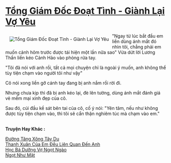 <a href="https://utruyen.com/tong-giam-doc-doat-tinh-gianh-lai-vo-yeu/12311/" title="Tổng Giám Đốc Đoạt Tình - Giành Lại Vợ Yêu"><h1>Tổng Giám Đốc Đoạt Tình - Giành Lại Vợ Yêu</h1></a><div style="display:table"><img align="right" style="float: left; padding: 10px;" src="https://utruyen.com/images/story/200x260/tong-giam-doc-doat-tinh-gianh-lai-vo-yeu.jpg" alt="Tổng Giám Đốc Đoạt Tình - Giành Lại Vợ Yêu">"Ngay từ lúc bắt đầu em liền dùng ánh mắt đó nhìn tôi, chẳng phải em muốn cảnh hôm trước được tái hiện một lần nữa sao" Vừa dứt lời Lương Thần liền kéo Cảnh Hảo vào phòng rửa tay.<p></p>"Tôi đã nói với anh rồi, tất cả mọi chuyện chỉ là ngoài ý muốn, anh không thể tùy tiện chạm vào người tôi như vậy"<p></p>Cô nói xong liền gỡ cánh tay đang bị anh nắm rồi rời đi.<p></p>Nhưng chưa kịp thì đã bị anh kéo lại, đè lên tường, dùng ánh mắt đánh giá vẻ mềm mại xinh đẹp của cô.<p></p>Sau đó, cúi đầu kề sát bên tai của cô, cố ý nói: "Yên tâm, nếu như không được tùy tiện chạm vào, thì tôi sẽ cẩn thận nghiêm túc mà chạm vào em."</div><p><br><b>Truyện Hay Khác :</b></p><a href="https://utruyen.com/duong-tang-xong-tay-du/16929/" alt="Đường Tăng Xông Tây Du">Đường Tăng Xông Tây Du</a><br/><a href="https://github.com/quanluxury/ngontinhhot/tree/master/truyenhay/17050/" alt="Thanh Xuân Của Em Đều Liên Quan Đến Anh">Thanh Xuân Của Em Đều Liên Quan Đến Anh</a><br/><a href="https://truyenngontinhay.wordpress.com/2019/10/03/hoc-ba-duong-vo-ngot-ngao/" alt="Học Bá Dưỡng Vợ Ngọt Ngào">Học Bá Dưỡng Vợ Ngọt Ngào</a><br/><a href="https://www.flickr.com/photos/184340401@N07/48819156322/" alt="Ngọt Như Mật">Ngọt Như Mật</a><br/>